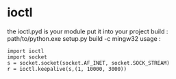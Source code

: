 # ioctl 

the ioctl.pyd is your module put it into your project
build :
	path/to/python.exe setup.py build -c mingw32
usage :

	import ioctl
	import socket
	s = socket.socket(socket.AF_INET, socket.SOCK_STREAM)
	r = ioctl.keepalive(s,(1, 10000, 3000))

